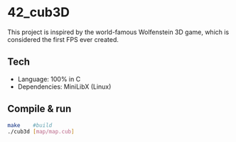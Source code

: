 # 42_cub3D

This project is inspired by the world-famous Wolfenstein 3D game, which is
considered the first FPS ever created.

## Tech
- Language: 100% in C
- Dependencies: MiniLibX (Linux)

## Compile & run
```bash
make	#build
./cub3d [map/map.cub]
